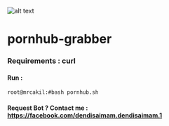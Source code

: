 ![alt text](https://raw.githubusercontent.com/mrcakil/Penetration-Revolution/master/test.png)
# pornhub-grabber
### Requirements : curl
#### Run : 
```
root@mrcakil:#bash pornhub.sh

```
#### Request Bot ? Contact me : https://facebook.com/dendisaimam.dendisaimam.1
